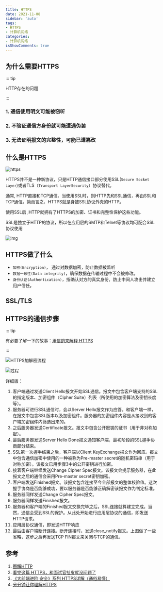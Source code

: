 ```yaml
---
title: HTTPS
date: 2021-11-08
sidebar: 'auto'
tags:
- HTTPS
- 计算机网络
categories:
- 计算机网络
isShowComments: true
---
```






## 为什么需要HTTPS

::: tip

HTTP存在的问题

:::

### 1. 通信使用明文可能被窃听

### 2. 不验证通信方身份就可能遭遇伪装

### 3. 无法证明报文的完整性，可能已遭篡改



## 什么是HTTPS

![https](https://gitee.com/ljcdzh/my_pic/raw/master/img/202111081457057.jpeg)

HTTPS并不是一种新协议，只是HTTP通信接口部分使用SSL(`Secure Socket Layer`)或者TLS（`Transport LayerSecurity`）协议替代。

通常, HTTP直接和TCP通信。当使用SSL时，则HTTP先和SSL通信，再由SSL和TCP通信。简而言之，HTTPS就是身披SSL协议外壳的HTTP。

使用SSL后 ,HTTP就拥有了HTTPS的加密、证书和完整性保护这些功能。

SSL是独立于HTTP的协议，所以在应用层的SMTP和Telnet等协议均可配合SSL协议使用

![img](https://gitee.com/ljcdzh/my_pic/raw/master/img/202111081512824.webp)

## HTTPS做了什么

- `加密(Encryption)`， 通过对数据加密，防止数据被监听
- `数据一致性(Data integrity)`，确保数据在传输过程中不会被修改。
- `身份认证(Authentication)`，指确认对方的真实身份，防止中间人攻击并建立用户信任。

## SSL/TLS



## HTTPS的通信步骤

::: tip

有必要了解一下的故事：[用信鸽来解释 HTTPS](https://mp.weixin.qq.com/s?__biz=MzI4Njc5NjM1NQ==&mid=2247485207&idx=1&sn=64827cd627ad08798d21076cef1b7cfa&chksm=ebd6383bdca1b12de54dc4e157543b2ff63fc8c876a73f830d3855760b90ae109b239ade633f&mpshare=1&scene=24&srcid=0416kj0u5u9OKS1MIT61ETQM#rd)

:::

![HTTPS加解密流程](https://gitee.com/ljcdzh/my_pic/raw/master/img/202111081526798.webp)



![过程](https://gitee.com/ljcdzh/my_pic/raw/master/img/202111081503309.jpeg)

详细版：

1.  客户端通过发送Client Hello报文开始SSL通信。报文中包含客户端支持的SSL的指定版本、加密组件（Cipher Suite）列表（所使用的加密算法及密钥长度等）。
2.  服务器可进行SSL通信时，会以Server Hello报文作为应答。和客户端一样，在报文中包含SSL版本以及加密组件。服务器的加密组件内容是从接收到的客户端加密组件内筛选出来的。
3. 之后服务器发送Certificate报文。报文中包含公开密钥的证书（用于非对称加密）。
4.  最后服务器发送Server Hello Done报文通知客户端，最初阶段的SSL握手协商部分结束。
5. SSL第一次握手结束之后，客户端以Client KeyExchange报文作为回应。报文中包含通信加密中使用的一种被称为Pre-master secret的随机密码串（用于对称加密）。该报文已用步骤3中的公开密钥进行加密。
6.  接着客户端继续发送Change Cipher Spec报文。该报文会提示服务器，在此报文之后的通信会采用Pre-master secret密钥加密。
7. 客户端发送Finished报文。该报文包含连接至今全部报文的整体校验值。这次握手协商是否能够成功，要以服务器是否能够正确解密该报文作为判定标准。
8. 服务器同样发送Change Cipher Spec报文。
9.  服务器同样发送Finished报文。
10.  服务器和客户端的Finished报文交换完毕之后，SSL连接就算建立完成。当然，通信会受到SSL的保护。从此处开始进行应用层协议的通信，即发送HTTP请求。
11.  应用层协议通信，即发送HTTP响应
12. 最后由客户端断开连接。断开连接时，发送close_notify报文。上图做了一些省略，这步之后再发送TCP FIN报文来关闭与TCP的通信。



## 参考

1. [图解HTTP](https://weread.qq.com/web/reader/3da32b505dd9f43da9a1acakd8232f00235d82c8d161fb2)
2. [看完这篇 HTTPS，和面试官扯皮就没问题了](https://juejin.cn/post/6844904089495535624)
3. [《大前端进阶 安全》系列 HTTPS详解（通俗易懂）](https://juejin.cn/post/6844904127420432391)
4. [分分钟让你理解HTTPS](https://juejin.cn/post/6844903599303032845)

